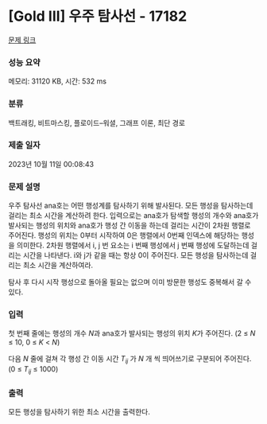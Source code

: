 # [Gold III] 우주 탐사선 - 17182 

[문제 링크](https://www.acmicpc.net/problem/17182) 

### 성능 요약

메모리: 31120 KB, 시간: 532 ms

### 분류

백트래킹, 비트마스킹, 플로이드–워셜, 그래프 이론, 최단 경로

### 제출 일자

2023년 10월 11일 00:08:43

### 문제 설명

<p>우주 탐사선 ana호는 어떤 행성계를 탐사하기 위해 발사된다. 모든 행성을 탐사하는데 걸리는 최소 시간을 계산하려 한다. 입력으로는 ana호가 탐색할 행성의 개수와 ana호가 발사되는 행성의 위치와 ana호가 행성 간 이동을 하는데 걸리는 시간이 2차원 행렬로 주어진다. 행성의 위치는 0부터 시작하여 0은 행렬에서 0번째 인덱스에 해당하는 행성을 의미한다. 2차원 행렬에서 i, j 번 요소는 i 번째 행성에서 j 번째 행성에 도달하는데 걸리는 시간을 나타낸다. i와 j가 같을 때는 항상 0이 주어진다. 모든 행성을 탐사하는데 걸리는 최소 시간을 계산하여라.</p>

<p>탐사 후 다시 시작 행성으로 돌아올 필요는 없으며 이미 방문한 행성도 중복해서 갈 수 있다.</p>

### 입력 

 <p>첫 번째 줄에는 행성의 개수 <em>N</em>과 ana호가 발사되는 행성의 위치 <em>K</em>가 주어진다. (2 ≤ <em>N</em> ≤ 10, 0 ≤ <em>K</em> < <em>N</em>)</p>

<p>다음 <em>N </em>줄에 걸쳐 각 행성 간 이동 시간 <em>T<sub>ij</sub></em> 가 <i>N </i>개 씩 띄어쓰기로 구분되어 주어진다. (0 ≤ <em>T<sub>ij</sub></em>  ≤ 1000)</p>

### 출력 

 <p>모든 행성을 탐사하기 위한 최소 시간을 출력한다.</p>

